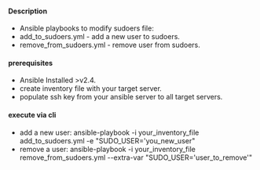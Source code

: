
#### Description

- Ansible playbooks to modify sudoers file:
- add_to_sudoers.yml - add a new user to sudoers.
- remove_from_sudoers.yml - remove user from sudoers.


#### prerequisites

- Ansible Installed >v2.4.
- create inventory file with your target server.
- populate ssh key from your ansible server to all target servers.

#### execute via cli

- add a new user: ansible-playbook -i your_inventory_file add_to_sudoers.yml -e "SUDO_USER='you_new_user"
- remove a user: ansible-playbook -i your_inventory_file remove_from_sudoers.yml --extra-var "SUDO_USER='user_to_remove'"
